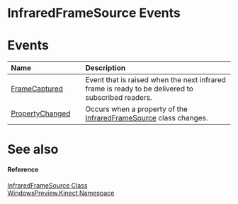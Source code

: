 InfraredFrameSource Events  
==========================  

<span id="publiceventsSection"></span>

Events  
======  

<table>
<colgroup>
<col width="30%" />
<col width="60%" />
</colgroup>
<thead>
<tr class="header">
<th align="left">Name</th>
<th align="left">Description</th>
</tr>
</thead>
<tbody>
<tr class="odd">
<td align="left"><a href="Events/FrameCaptured_Event.md">FrameCaptured</a></td>
<td align="left">Event that is raised when the next infrared frame is ready to be delivered to subscribed readers.</td>
</tr>
<tr class="even">
<td align="left"><a href="Events/PropertyChanged_Event.md">PropertyChanged</a></td>
<td align="left">Occurs when a property of the <a href="../InfraredFrameSource_Class.md">InfraredFrameSource</a> class changes.</td>
</tr>
</tbody>
</table>

<span id="ID4EI"></span>

See also  
========  

<span id="ID4EK"></span>
#### Reference  

[InfraredFrameSource Class](../InfraredFrameSource_Class.md)  
 [WindowsPreview.Kinect Namespace](../../Kinect.md)  



<!--Please do not edit the data in the comment block below.-->
<!--
TOCTitle : InfraredFrameSource Events
RLTitle : InfraredFrameSource Events
KeywordK : InfraredFrameSource class, events
KeywordA : Events.T:WindowsPreview.Kinect.InfraredFrameSource
AssetID : Events.T:WindowsPreview.Kinect.InfraredFrameSource
Locale : en-us
CommunityContent : 1
TargetOS : Windows
TopicType : kbSyntax
DocSet : K4Wv2
ProjType : K4Wv2Proj
Technology : Kinect for Windows
Product : Kinect for Windows SDK v2
productversion : 20
-->
